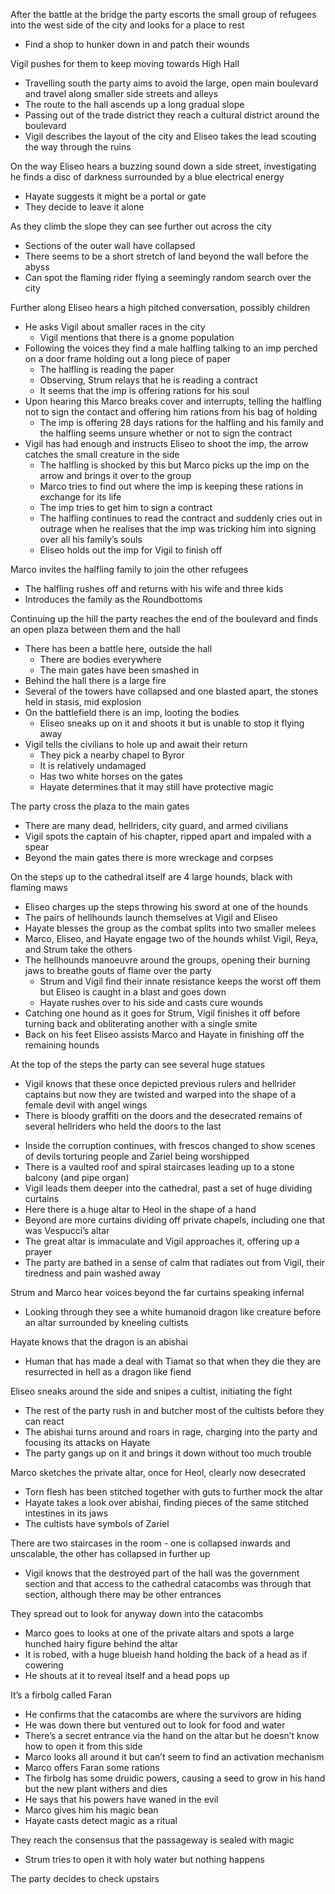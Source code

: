 After the battle at the bridge the party escorts the small group of refugees into the west side of the city and looks for a place to rest
- Find a shop to hunker down in and patch their wounds

Vigil pushes for them to keep moving towards High Hall
- Travelling south the party aims to avoid the large, open main boulevard and travel along smaller side streets and alleys
- The route to the hall ascends up a long gradual slope
- Passing out of the trade district they reach a cultural district around the boulevard
- Vigil describes the layout of the city and Eliseo takes the lead scouting the way through the ruins

On the way Eliseo hears a buzzing sound down a side street, investigating he finds a disc of darkness surrounded by a blue electrical energy
- Hayate suggests it might be a portal or gate
- They decide to leave it alone

As they climb the slope they can see further out across the city
- Sections of the outer wall have collapsed
- There seems to be a short stretch of land beyond the wall before the abyss
- Can spot the flaming rider flying a seemingly random search over the city

Further along Eliseo hears a high pitched conversation, possibly children
- He asks Vigil about smaller races in the city
	- Vigil mentions that there is a gnome population
- Following the voices they find a male halfling talking to an imp perched on a door frame holding out a long piece of paper
	- The halfling is reading the paper
	- Observing, Strum relays that he is reading a contract
	- It seems that the imp is offering rations for his soul
- Upon hearing this Marco breaks cover and interrupts, telling the halfling not to sign the contact and offering him rations from his bag of holding
	- The imp is offering 28 days rations for the halfling and his family and the halfling seems unsure whether or not to sign the contract
- Vigil has had enough and instructs Eliseo to shoot the imp, the arrow catches the small creature in the side
	- The halfling is shocked by this but Marco picks up the imp on the arrow and brings it over to the group
	- Marco tries to find out where the imp is keeping these rations in exchange for its life
	- The imp tries to get him to sign a contract
	- The halfling continues to read the contract and suddenly cries out in outrage when he realises that the imp was tricking him into signing over all his family’s souls
	- Eliseo holds out the imp for Vigil to finish off

Marco invites the halfling family to join the other refugees
- The halfling rushes off and returns with his wife and three kids
- Introduces the family as the Roundbottoms

Continuing up the hill the party reaches the end of the boulevard and finds an open plaza between them and the hall
- There has been a battle here, outside the hall
	- There are bodies everywhere
	- The main gates have been smashed in
- Behind the hall there is a large fire
- Several of the towers have collapsed and one blasted apart, the stones held in stasis, mid explosion
- On the battlefield there is an imp, looting the bodies
	- Eliseo sneaks up on it and shoots it but is unable to stop it flying away
- Vigil tells the civilians to hole up and await their return
	- They pick a nearby chapel to Byror
	- It is relatively undamaged
	- Has two white horses on the gates
	- Hayate determines that it may still have protective magic

The party cross the plaza to the main gates
- There are many dead, hellriders, city guard, and armed civilians
- Vigil spots the captain of his chapter, ripped apart and impaled with a spear
- Beyond the main gates there is more wreckage and corpses

On the steps up to the cathedral itself are 4 large hounds, black with flaming maws
- Eliseo charges up the steps throwing his sword at one of the hounds
- The pairs of hellhounds launch themselves at Vigil and Eliseo
- Hayate blesses the group as the combat splits into two smaller melees
- Marco, Eliseo, and Hayate engage two of the hounds whilst Vigil, Reya, and Strum take the others
- The hellhounds manoeuvre around the groups, opening their burning jaws to breathe gouts of flame over the party
	- Strum and Vigil find their innate resistance keeps the worst off them but Eliseo is caught in a blast and goes down
	- Hayate rushes over to his side and casts cure wounds
- Catching one hound as it goes for Strum, Vigil finishes it off before turning back and obliterating another with a single smite
- Back on his feet Eliseo assists Marco and Hayate in finishing off the remaining hounds

At the top of the steps the party can see several huge statues
- Vigil knows that these once depicted previous rulers and hellrider captains but now they are twisted and warped into the shape of a female devil with angel wings
- There is bloody graffiti on the doors and the desecrated remains of several hellriders who held the doors to the last

<!-- -->

- Inside the corruption continues, with frescos changed to show scenes of devils torturing people and Zariel being worshipped
- There is a vaulted roof and spiral staircases leading up to a stone balcony (and pipe organ)
- Vigil leads them deeper into the cathedral, past a set of huge dividing curtains
- Here there is a huge altar to Heol in the shape of a hand
- Beyond are more curtains dividing off private chapels, including one that was Vespucci’s altar
- The great altar is immaculate and Vigil approaches it, offering up a prayer
- The party are bathed in a sense of calm that radiates out from Vigil, their tiredness and pain washed away

Strum and Marco hear voices beyond the far curtains speaking infernal
- Looking through they see a white humanoid dragon like creature before an altar surrounded by kneeling cultists

Hayate knows that the dragon is an abishai
- Human that has made a deal with Tiamat so that when they die they are resurrected in hell as a dragon like fiend

Eliseo sneaks around the side and snipes a cultist, initiating the fight
- The rest of the party rush in and butcher most of the cultists before they can react
- The abishai turns around and roars in rage, charging into the party and focusing its attacks on Hayate
- The party gangs up on it and brings it down without too much trouble

Marco sketches the private altar, once for Heol, clearly now desecrated
- Torn flesh has been stitched together with guts to further mock the altar
- Hayate takes a look over abishai, finding pieces of the same stitched intestines in its jaws
- The cultists have symbols of Zariel

There are two staircases in the room - one is collapsed inwards and unscalable, the other has collapsed in further up
- Vigil knows that the destroyed part of the hall was the government section and that access to the cathedral catacombs was through that section, although there may be other entrances

They spread out to look for anyway down into the catacombs
- Marco goes to looks at one of the private altars and spots a large hunched hairy figure behind the altar
- It is robed, with a huge blueish hand holding the back of a head as if cowering
- He shouts at it to reveal itself and a head pops up

It’s a firbolg called Faran
- He confirms that the catacombs are where the survivors are hiding
- He was down there but ventured out to look for food and water
- There’s a secret entrance via the hand on the altar but he doesn’t know how to open it from this side
- Marco looks all around it but can’t seem to find an activation mechanism
- Marco offers Faran some rations
- The firbolg has some druidic powers, causing a seed to grow in his hand but the new plant withers and dies
- He says that his powers have waned in the evil
- Marco gives him his magic bean
- Hayate casts detect magic as a ritual

They reach the consensus that the passageway is sealed with magic
- Strum tries to open it with holy water but nothing happens

The party decides to check upstairs

